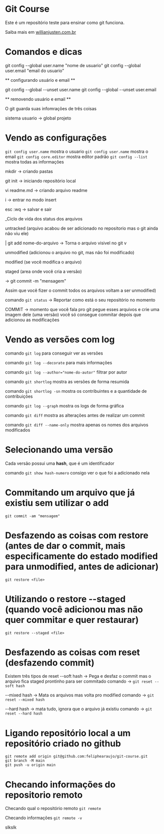 
# Git Course

Este é um repositório teste para ensinar como git funciona.


Saiba mais em [willianjusten.com.br](https://willianjusten.com.br)

# Comandos e dicas

git config --global user.name "nome de usuario"
git config --global user.email "email do usuario"
 
** configurando usuário e email **


git config --global --unset user.name 
git config --global --unset user.email

** removendo usuário e email **

O git guarda suas infomrações de três coisas

sistema
usuario -> global
projeto

# Vendo as configurações

``git config user.name`` mostra o usuario
``git config user.name`` mostra o email
``git config core.editor`` mostra editor padrão
``git config --list`` mostra todas as informações


mkdir -> criando pastas

git init -> iniciando repositório local

vi readme.md -> criando arquivo readme

i -> entrar no modo insert

esc :wq -> salvar e sair

_Ciclo de vida dos status dos arquivos

untracked (arquivo acabou de ser adicionado no repositorio mas o git ainda não viu ele)

| git add nome-do-arquivo -> Torna o arquivo visivel no git
v  

unmodified (adicionou o arquivo no git, mas não foi modificado)


modified (se você modifica o arquivo)


staged (area onde você cria a versão)

-> git commit -m "mensagem"


Assim que você fizer o commit todos os arquivos voltam a ser unmodified)

comando ``git status`` -> Reportar como está o seu repositório no momento


COMMIT -> momento que você fala pro git pegue esses arquivos e crie uma imagem dele (uma versão)
você só consegue commitar depois que adicionou as modificações


# Vendo as versões com log

comando ``git log`` para conseguir ver as versões

comando ``git log --decorate`` para mais informações

comando ``git log --author="nome-do-autor"`` filtrar por autor

comando ``git shortlog`` mostra as versões de forma resumida

comando ``git shortlog -sn`` mostra os contribuintes e a quantidade de contribuições

comando ``git log --graph`` mostra os logs de forma gráfica

comando ``git diff`` mostra as alterações antes de realizar um commit

comando ``git diff --name-only`` mostra apenas os nomes dos arquivos modificados


# Selecionando uma versão

Cada versão possui uma **hash**, que é um identificador 

comando ``git show hash-numero`` consigo ver o que foi a adicionado nela


# Commitando um arquivo que já existiu sem utilizar o add

``git commit -am "mensagem"``
 
# Desfazendo as coisas com restore (antes de dar o commit, mais especificamente do estado modified para unmodified, antes de adicionar)
``git restore <file>``

# Utilizando o restore --staged (quando você adicionou mas não quer commitar e quer restaurar)
``git restore --staged <file>``

# Desfazendo as coisas com reset (desfazendo commit) 


Existem três tipos de reset 
--soft hash -> Pega e desfaz o commit mas o arquivo fica staged prontinho para ser commitado 
comando -> ``git reset --soft hash``

--mixed hash -> Mata os arquivos mas volta pro modified
comando -> ``git reset --mixed hash``

--hard hash -> mata tudo, ignora que o arquivo já existiu
comando -> ``git reset --hard hash``

# Ligando repositório local a um repositório criado no github

```
git remote add origin git@github.com:feliphearaujo/git-course.git
git branch -M main
git push -u origin main
```
# Checando informações do repositorio remoto
Checando qual o repositório remoto
``git remote``

Checando informações 
``git remote -v``

slkslk
